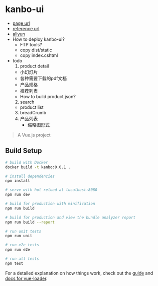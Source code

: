 # kanbo-ui
* [page url](http://www.cab-electric.com/#/)
* [reference url](https://www.wiska.com/)
* [aliyun](https://netcn.console.aliyun.com/core/host/list2?spm=5176.12818093.0.dhost.488716d0WFShbj)
* How to deploy kanbo-ui?
  * FTP tools?
  * copy dist/static
  * copy index.cshtml
* todo
  1. product detail
    * 小幻灯片
    * 各种需要下载的pdf文档
    * 产品规格
    * 推荐列表
    * How to build product json?
  2. search
    * product list
  3. breadCrumb
  4. 产品列表
     * 缩略图形式



> A Vue.js project

## Build Setup

``` bash
# build with Docker
docker build -t kanbo:0.0.1 .

# install dependencies
npm install

# serve with hot reload at localhost:8080
npm run dev

# build for production with minification
npm run build

# build for production and view the bundle analyzer report
npm run build --report

# run unit tests
npm run unit

# run e2e tests
npm run e2e

# run all tests
npm test
```

For a detailed explanation on how things work, check out the [guide](http://vuejs-templates.github.io/webpack/) and [docs for vue-loader](http://vuejs.github.io/vue-loader).
